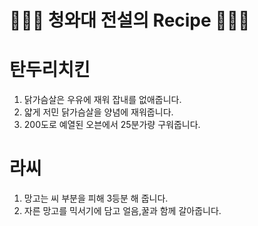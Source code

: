 # 👨🏻‍🍳 청와대 전설의 Recipe 👩🏻‍🍳

# 탄두리치킨

1. 닭가슴살은 우유에 재워 잡내를 없애줍니다.
2. 얇게 저민 닭가슴살을 양념에 재워줍니다.
3. 200도로 예열된 오븐에서 25분가량 구워줍니다.

# 라씨

1. 망고는 씨 부분을 피해 3등분 해 줍니다.
2. 자른 망고를 믹서기에 담고 얼음,꿀과 함께 갈아줍니다.